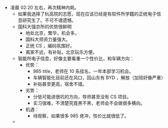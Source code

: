- 凌晨 02:20 左右，再次精神内耗。
	- 如果我选择了杭高院的志愿，现在应该已经是有软件所学籍的正统电子信息研究生了。不可不谓遗憾。
	- 国科大强京所的优势很鲜明
		- 地处北京，繁华，机会多。
		- 国科大师资力量强大。
		- 正统 CS ，编码氛围好。
		- 离家不远，有补贴，北京玩乐方便。
	- 智能所电子信息，好像主要看重一个性价比，和车辆方向：
		- 优势：
			- 985 title，老师在 10 系挂名，一年本部学习机会。
			- 车辆智能化目前还在风口，回山东有 BYD ，解放（加班好像严重）
			- 补贴甚至更高，宿舍不错。
		- 劣势：
			- 分低可能进很坑的方向，导师甚至没有 CS 项目。
			- 实习很难，不清楚究竟黑不黑，老师会不会做很多横向。
		- 机遇：
			- 待观察，如果很多 985 佬冲，性价比就很低了。
	-